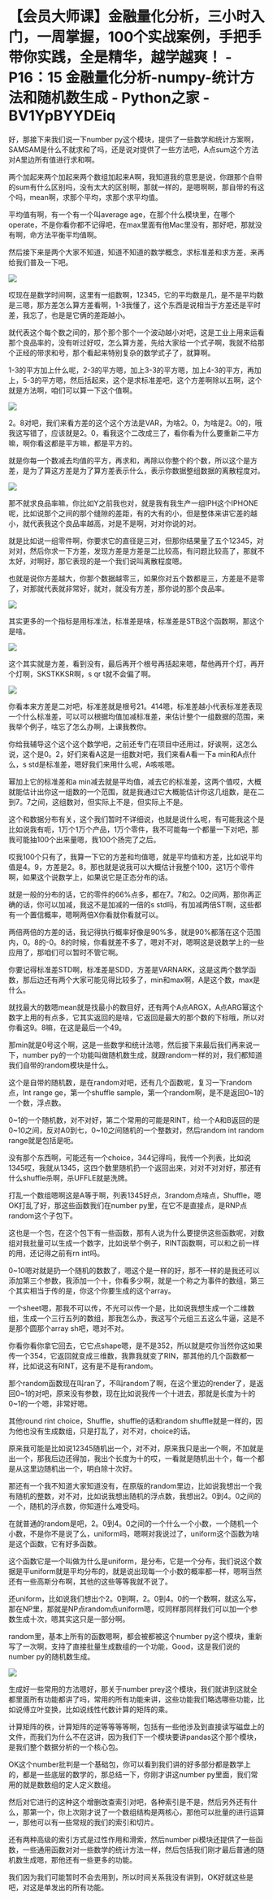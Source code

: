 # 【会员大师课】金融量化分析，三小时入门，一周掌握，100个实战案例，手把手带你实践，全是精华，越学越爽！ - P16：15 金融量化分析-numpy-统计方法和随机数生成 - Python之家 - BV1YpBYYDEiq

好，那接下来我们说一下number py这个模块，提供了一些数学和统计方案啊，SAMSAM是什么不就求和了吗，还是说对提供了一些方法吧，A点sum这个方法对A里边所有值进行求和啊。

两个加起来两个加起来两个数组加起来A啊，我知道我的意思是说，你跟那个自带的sum有什么区别吗，没有太大的区别啊，那就一样的，是嗯啊啊，那自带的有这个吗，mean啊，求那个平均，求那个求平均值。

平均值有啊，有一个有一个叫average age，在那个什么模块里，在哪个operate，不是你看你都不记得吧，在max里面有他Mac里没有，那好吧，那就没有啊，命方法平衡平均值啊。

然后接下来是两个大家不知道，知道不知道的数学概念，求标准差和求方差，来再给我们普及一下吧。

![](img/ddacbe078e3aba07e0b0c13e24596ddd_1.png)

哎现在是数学时间啊，这里有一组数啊，12345，它的平均数是几，是不是平均数是三嗯，那方差怎么算方差看啊，1-3我懂了，这个东西是说相当于方差还是平时差，我忘了，也是是它俩的差距越小。

就代表这个每个数之间的，那个那个那个一个波动越小对吧，这是工业上用来运看那个良品率的，没有听过好哎，怎么算方差，先给大家给一个式子啊，我就不给那个正经的带求和号，那个看起来特别复杂的数学式子了，就算啊。

1-3的平方加上什么呢，2-3的平方嗯，加上3-3的平方嗯，加上4-3的平方，再加上，5-3的平方嗯，然后括起来，这个是求标准差吧，这个方差啊除以五啊，这个就是方法啊，咱们可以算一下这个值啊。



![](img/ddacbe078e3aba07e0b0c13e24596ddd_3.png)

2。8对吧，我们来看方差的这个这个方法是VAR，为啥2。0，为啥是2。0的，哦我这写错了，应该就是2。0，看我这个二改成三了，看你看为什么要重新二平方嘛，啊你看这都是平方嘛，都是平方的。

就是你每一个数减去均值的平方，再求和，再除以你整个的个数，所以这个是方差，是为了算这方差是为了算方差表示什么，表示你数据整组数据的离散程度对。



![](img/ddacbe078e3aba07e0b0c13e24596ddd_5.png)

那不就求良品率嘛，你比如Y之前我也对，就是我有我生产一组IPH这个IPHONE呢，比如说那个之间的那个缝隙的差距，有的大有的小，但是整体来讲它差的越小，就代表我这个良品率越高，对是不是啊，对对你说的对。

就是比如说一组零件啊，你要求它的直径是三对，但那你结果量了五个12345，对对对，然后你求一下方差，发现方差是方差是二比较高，有问题比较高了，那就不太好，对啊好，那它表现的是一个我们说叫离散程度嗯。

也就是说你方差越大，你那个数据越零三，如果你对五个数都是三，方差是不是零了，对那就代表就非常好，就对，就没有方差，那你说的那个良品率。



![](img/ddacbe078e3aba07e0b0c13e24596ddd_7.png)

其实更多的一个指标是用标准法，标准差是啥，标准差是STB这个函数啊，那这个是啥。

![](img/ddacbe078e3aba07e0b0c13e24596ddd_9.png)

这个其实就是方差，看到没有，最后再开个根号再括起来嗯，帮他再开个灯，再开个灯啊，SKSTKKSR啊，s qr t就不会偏了啊。



![](img/ddacbe078e3aba07e0b0c13e24596ddd_11.png)

你看本来方差是二对吧，标准差就是根号21。414嗯，标准差越小代表标准差表现一个什么标准差，可以可以根据均值加减标准差，来估计整个一组数据的范围，来我举个例子，啥忘了怎么办啊，上课我教你。

你给我辅导这个这个这个数学吧，之前还专门在项目中还用过，好诶啊，这怎么说，这个是0。2，好们来看A这是一组数对吧，我们来看A看一下a min和A点什么，s std是标准差，嗯好我们来用什么呢，A咳咳嗯。

幂加上它的标准差和a min减去就是平均值，减去它的标准差，这两个值哎，大概就能估计出你这一组数的一个范围，就是我通过它大概能估计你这几组数，是在二到7。7之间，这组数对，但实际上不是，但实际上不是。

这个和数据分布有关，这个我们暂时不详细说，也就是说什么呢，有可能我这个是比如说我有呃，1万个1万个产品，1万个零件，我不可能每一个都量一下对吧，那我可能抽100个出来量嗯，我100个扬完了之后。

哎我100个只有了，我算一下它的方差和均值嗯，就是平均值和方差，比如说平均值是4。9，方差是2。8，那也就是说我可以大概估计我整个100，这1万个零件啊，如果这个说数学上，如果说它是正态分布的话。

就是一般的分布的话，它的零件的66%点多，都在7。7和2。0之间两，那你再正确的话，你可以加减，我这不是加减的一倍的s std吗，有加减两倍ST啊，这些都有一个置信概率，嗯啊两倍X你看就你看就可以。

两倍两倍的方差的话，我记得执行概率好像是90%多，就是90%都落在这个范围内，0。8的-0。8的时候，你看就差不多了，嗯对不对，嗯啊这是说数学上的一些应用了，那咱们可以暂时不管它啊。

你要记得标准差STD啊，标准差是SDD，方差是VARNARK，这是这两个数学函数，那后边还有两个大家可能见得比较多了，min和max啊，A是这个数，max是什么。

就找最大的数嗯mean就是找最小的数目好，还有两个A点ARGX，A点ARG幂这个数字上用的有点多，它其实返回的是啥，它返回是最大的那个数的下标哦，所以对你看这9。8嘛，在这是最后一个49。

那min就是0号这个啊，这是一些数学和统计法嗯，然后接下来最后我们再来说一下，number py的一个功能叫做随机数生成，就跟random一样的对，我们都知道我们自带的random模块是什么。

这个是自带的随机数，是在random对吧，还有几个函数呢，复习一下random点，Int range ge，第一个shuffle sample，第一个random啊，是不是返回0~1的一个数，浮点数。

0~1的一个随机数，对不对好，第二个常用的可能是RINT，给一个A和B返回的是0~10之间，反对A0到七，0~10之间随机的一个整数对，然后random int random range就是包括是呃。

没有那个东西啊，可能还有一个choice，344记得吗，我传一个列表，比如说1345哎，我就从1345，这四个数里随机扔一个返回出来，对对不对对好，那还有什么shuffle杀啊，杀UFFLE就是洗牌。

打乱一个数组嗯啊这是A等于啊，列表1345好点，3random点啥点，Shuffle，嗯OK打乱了好，那这些函数我们在number py里，在它不是直接点，是RNP点random这个子包下。

这也是一个包，在这个包下有一些函数，那有人说为什么要提供这些函数呢，对数组对我批量可以生成一个数字，比如说举个例子，RINT函数啊，可以和之前一样的用，还记得之前有rn int吗。

0~10嗯对就是扔一个随机的数数了，嗯这个是一样的好，那不一样的是我还可以添加第三个参数，我添加一个十，你看多少啊，就是一个称之为事件的数组，第三个其实相当于传的是，你这个你要生成的这个array。

一个sheet嗯，那我不可以传，不光可以传一个是，比如说我想生成一个二维数组，生成一个三行五列的数组，那我怎么办，我这写个元组三五这么牛逼，这是不是那个圆那个array sh吧，嗯对不对。

你看你看你拿它回去，它它点shape嗯，是不是352，所以就是哎你当然你这如果传一个354，它返回就变成三维数，我靠我就变了RIN，那其他的几个函数都一样，比如说这有RINT，这有是不是有random。

那个random函数现在叫ran了，不叫random了啊，在这个里边的render了，是返回0~1的对吧，原来没有参数，现在比如说我传一个十进去，那就是长度为十的0~1的一个嗯，非常好嗯。

其他round rint choice，Shuffle，shuffle的话和random shuffle就是一样的，因为他也没有生成数组，只是打乱了，对不对，choice的话。

原来我可能是比如说12345随机出一个，对不对，原来我只是出一个啊，不加就是出一个，那我后边还得加，我出个长度为十的哎，一看就是随机出十个，每一个都是从这里边随机出一个，明白除十次好。

那还有一个我不知道大家知道没有，在原版的random里边，比如说我想出一个我有随机的整数，对不对，比如说我想出随机的浮点数，我想出2。0到4。0之间的一个，随机的浮点数，你知道什么难受吗。

在就普通的random是吧，2。0到4。0之间的一个什么一个小数，一个随机一个小数，不是你不是说了么，uniform吗，嗯啊对我说过了，uniform这个函数为啥是这个函数，它有好多函数。

这个函数它是一个叫做为什么是uniform，是分布，它是一个分布，我们说这个数据是平uniform就是平均分布的，就是说出现每一个小数的概率都一样，嗯啊当然还有一些高斯分布啊，其他的这些等等我就不说了。

还uniform，比如说我们想出个2。0到啊，2。0到4。0的一个数啊，就这么写，那在NP里，那就是NP点random点uniform嗯，哎同样那同样我们可以加一个参数生成十次，嗯其实这只是一部分啊。

random里，基本上所有的函数嗯啊，都会被都被这个number py这个模块，重新写了一次啊，支持了直接批量生成数组的一个功能，Good，这是我们说的number py的随机数生成。



![](img/ddacbe078e3aba07e0b0c13e24596ddd_13.png)

生成好一些常用的方法嗯好，那关于number prey这个模块，我们就讲到这就全都里面所有功能都讲了吗，常用的所有功能来讲，这些功能我们略选哪些功能，比如说傅立叶变换，比如说线性代数计算的矩阵的乘。

计算矩阵的秩，计算矩阵的逆等等等等啊，包括有一些他涉及到直接读写磁盘上的文件，而我们为什么不在这讲，因为我们下一个模块要讲pandas这个那个模块，是我们整个数据分析的一个核心包。

OK这个number批判是一个基础包，你可以看到我们讲的好多部分都是数学上的，都是一些底层的数学的，那总结一下，你刚才讲这number py里面，我们常用的就是数数组的定人定义数组。

然后对它进行的这种这个增删改查索引对吧，各种索引是不是，然后另外还有什么，那第一个，你上次刚才说了一个数组结构是两核心，那他可以批量的进行运算一，那他可以有一些常规的我们的索引和切片。

还有两种高级的索引方式是过性作用和滑索，然后number pi模块还提供了一些函数，一些通用函数对对一些数学的统计方法一样，然后包括我们刚才最后普通的随机数生成嗯，那他还有一些更多的功能。

我们因为我们可能暂时不会去用到，所以时间关系我没有讲到，OK好就这些是吧，对这是单发出的所有功能。